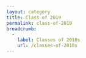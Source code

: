 ```yaml
---
layout: category
title: Class of 2019
permalink: class-of-2019
breadcrumb:
  -
    label: Classes of 2010s
    url: /classes-of-2010s
---
```

